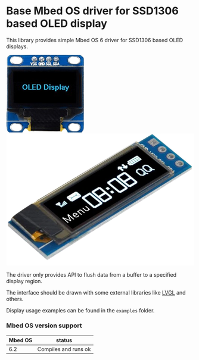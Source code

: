 # Base Mbed OS driver for SSD1306 based OLED display

This library provides simple Mbed OS 6 driver for SSD1306 based OLED displays.

![128x32 display](docs/ssd1306_128x64_i2c.png)
![128x32 display](docs/ssd1306_128x32_i2c.png)

The driver only provides API to flush data from a buffer to a specified display region.

The interface should be drawn with some external libraries like [LVGL](https://lvgl.io/) and others.

Display usage examples can be found in the `examples` folder.

### Mbed OS version support

| Mbed OS | status |
|---|---|
| 6.2 | Compiles and runs ok |

